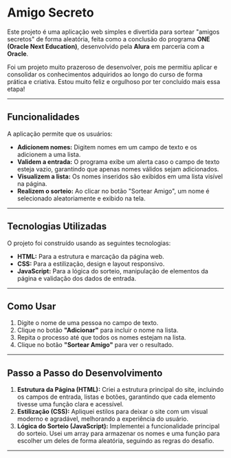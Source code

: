 # Amigo Secreto

Este projeto é uma aplicação web simples e divertida para sortear "amigos secretos" de forma aleatória, feita como a conclusão do programa **ONE (Oracle Next Education)**, desenvolvido pela **Alura** em parceria com a **Oracle**.

Foi um projeto muito prazeroso de desenvolver, pois me permitiu aplicar e consolidar os conhecimentos adquiridos ao longo do curso de forma prática e criativa. Estou muito feliz e orgulhoso por ter concluído mais essa etapa!

---

## Funcionalidades

A aplicação permite que os usuários:

* **Adicionem nomes:** Digitem nomes em um campo de texto e os adicionem a uma lista.
* **Validem a entrada:** O programa exibe um alerta caso o campo de texto esteja vazio, garantindo que apenas nomes válidos sejam adicionados.
* **Visualizem a lista:** Os nomes inseridos são exibidos em uma lista visível na página.
* **Realizem o sorteio:** Ao clicar no botão "Sortear Amigo", um nome é selecionado aleatoriamente e exibido na tela.

---

## Tecnologias Utilizadas

O projeto foi construído usando as seguintes tecnologias:

* **HTML:** Para a estrutura e marcação da página web.
* **CSS:** Para a estilização, design e layout responsivo.
* **JavaScript:** Para a lógica do sorteio, manipulação de elementos da página e validação dos dados de entrada.

---

## Como Usar

1.  Digite o nome de uma pessoa no campo de texto.
2.  Clique no botão **"Adicionar"** para incluir o nome na lista.
3.  Repita o processo até que todos os nomes estejam na lista.
4.  Clique no botão **"Sortear Amigo"** para ver o resultado.

---

## Passo a Passo do Desenvolvimento

1.  **Estrutura da Página (HTML):** Criei a estrutura principal do site, incluindo os campos de entrada, listas e botões, garantindo que cada elemento tivesse uma função clara e acessível.
2.  **Estilização (CSS):** Apliquei estilos para deixar o site com um visual moderno e agradável, melhorando a experiência do usuário.
3.  **Lógica do Sorteio (JavaScript):** Implementei a funcionalidade principal do sorteio. Usei um array para armazenar os nomes e uma função para escolher um deles de forma aleatória, seguindo as regras do desafio.

---
